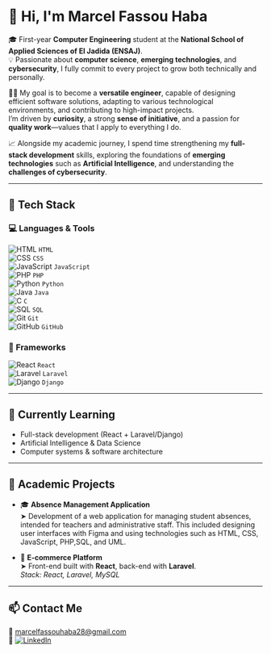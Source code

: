 # 👋 Hi, I'm Marcel Fassou Haba

🎓 First-year **Computer Engineering** student at the **National School of Applied Sciences of El Jadida (ENSAJ)**.  
💡 Passionate about **computer science**, **emerging technologies**, and **cybersecurity**, I fully commit to every project to grow both technically and personally.

👨‍💻 My goal is to become a **versatile engineer**, capable of designing efficient software solutions, adapting to various technological environments, and contributing to high-impact projects.  
I’m driven by **curiosity**, a strong **sense of initiative**, and a passion for **quality work**—values that I apply to everything I do.

📈 Alongside my academic journey, I spend time strengthening my **full-stack development** skills, exploring the foundations of **emerging technologies** such as **Artificial Intelligence**, and understanding the **challenges of cybersecurity**.

---

## 🔧 Tech Stack

### 💻 Languages & Tools 
![HTML](https://img.shields.io/badge/HTML-E34F26?style=flat&logo=html5&logoColor=white) `HTML`  
![CSS](https://img.shields.io/badge/CSS-1572B6?style=flat&logo=css3&logoColor=white) `CSS`  
![JavaScript](https://img.shields.io/badge/JavaScript-F7DF1E?style=flat&logo=javascript&logoColor=black) `JavaScript`  
![PHP](https://img.shields.io/badge/PHP-777BB4?style=flat&logo=php&logoColor=white) `PHP`  
![Python](https://img.shields.io/badge/Python-3776AB?style=flat&logo=python&logoColor=white) `Python`  
![Java](https://img.shields.io/badge/Java-007396?style=flat&logo=java&logoColor=white) `Java`  
![C](https://img.shields.io/badge/C-00599C?style=flat&logo=c&logoColor=white) `C`  
![SQL](https://img.shields.io/badge/SQL-4479A1?style=flat&logo=postgresql&logoColor=white) `SQL`  
![Git](https://img.shields.io/badge/Git-F05032?style=flat&logo=git&logoColor=white) `Git`  
![GitHub](https://img.shields.io/badge/GitHub-181717?style=flat&logo=github&logoColor=white) `GitHub`

### 🚀 Frameworks  
![React](https://img.shields.io/badge/React-61DAFB?style=flat&logo=react&logoColor=black) `React`  
![Laravel](https://img.shields.io/badge/Laravel-F9322C?style=flat&logo=laravel&logoColor=white) `Laravel`  
![Django](https://img.shields.io/badge/Django-092E20?style=flat&logo=django&logoColor=white) `Django`

---

## 📌 Currently Learning

- Full-stack development (React + Laravel/Django)
- Artificial Intelligence & Data Science
- Computer systems & software architecture

---

## 🧠 Academic Projects

- 🎓 **Absence Management Application**  
  ➤  Development of a web application for managing student absences, intended for teachers and administrative staff.
 This included designing user interfaces with Figma and using technologies such as HTML, CSS, JavaScript, PHP,SQL, and UML.

- 🛒 **E-commerce Platform**  
  ➤ Front-end built with **React**, back-end with **Laravel**.  
  *Stack: React, Laravel, MySQL*

---

## 📫 Contact Me

📧 marcelfassouhaba28@gmail.com  
🔗 [![LinkedIn](https://img.shields.io/badge/LinkedIn-blue?logo=linkedin&logoColor=white)](https://www.linkedin.com/in/marcel-fassou-haba-416313319)


